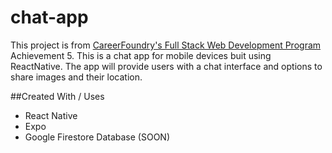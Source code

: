 # chat-app

This project is from [CareerFoundry's Full Stack Web Development Program](https://careerfoundry.com/en/courses/become-a-web-developer/) Achievement 5. This is a chat app for mobile devices buit using ReactNative. The app will provide users with a chat interface and options to share images and their location.

##Created With / Uses
- React Native
- Expo
- Google Firestore Database (SOON)
